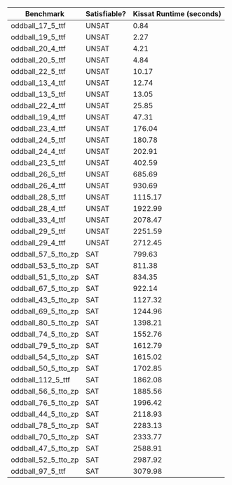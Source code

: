 | Benchmark | Satisfiable? | Kissat Runtime (seconds) |
| --- | --- | --- |
| oddball_17_5_ttf | UNSAT | 0.84 |
| oddball_19_5_ttf | UNSAT | 2.27 |
| oddball_20_4_ttf | UNSAT | 4.21 |
| oddball_20_5_ttf | UNSAT | 4.84 |
| oddball_22_5_ttf | UNSAT | 10.17 |
| oddball_13_4_ttf | UNSAT | 12.74 |
| oddball_13_5_ttf | UNSAT | 13.05 |
| oddball_22_4_ttf | UNSAT | 25.85 |
| oddball_19_4_ttf | UNSAT | 47.31 |
| oddball_23_4_ttf | UNSAT | 176.04 |
| oddball_24_5_ttf | UNSAT | 180.78 |
| oddball_24_4_ttf | UNSAT | 202.91 |
| oddball_23_5_ttf | UNSAT | 402.59 |
| oddball_26_5_ttf | UNSAT | 685.69 |
| oddball_26_4_ttf | UNSAT | 930.69 |
| oddball_28_5_ttf | UNSAT | 1115.17 |
| oddball_28_4_ttf | UNSAT | 1922.99 |
| oddball_33_4_ttf | UNSAT | 2078.47 |
| oddball_29_5_ttf | UNSAT | 2251.59 |
| oddball_29_4_ttf | UNSAT | 2712.45 |
| oddball_57_5_tto_zp | SAT | 799.63 |
| oddball_53_5_tto_zp | SAT | 811.38 |
| oddball_51_5_tto_zp | SAT | 834.35 |
| oddball_67_5_tto_zp | SAT | 922.14 |
| oddball_43_5_tto_zp | SAT | 1127.32 |
| oddball_69_5_tto_zp | SAT | 1244.96 |
| oddball_80_5_tto_zp | SAT | 1398.21 |
| oddball_74_5_tto_zp | SAT | 1552.76 |
| oddball_79_5_tto_zp | SAT | 1612.79 |
| oddball_54_5_tto_zp | SAT | 1615.02 |
| oddball_50_5_tto_zp | SAT | 1702.85 |
| oddball_112_5_ttf | SAT | 1862.08 |
| oddball_56_5_tto_zp | SAT | 1885.56 |
| oddball_76_5_tto_zp | SAT | 1996.42 |
| oddball_44_5_tto_zp | SAT | 2118.93 |
| oddball_78_5_tto_zp | SAT | 2283.13 |
| oddball_70_5_tto_zp | SAT | 2333.77 |
| oddball_47_5_tto_zp | SAT | 2588.91 |
| oddball_52_5_tto_zp | SAT | 2987.92 |
| oddball_97_5_ttf | SAT | 3079.98 |
